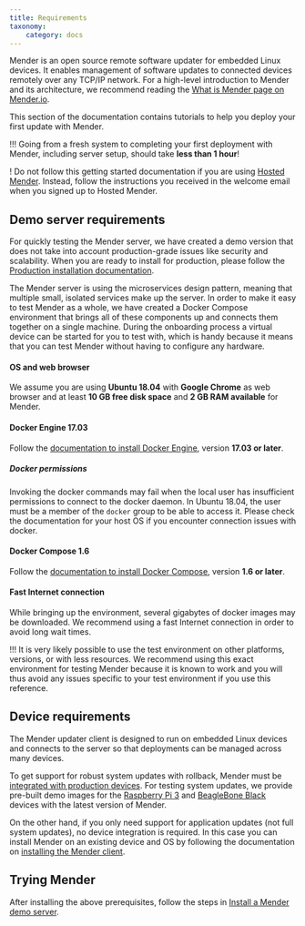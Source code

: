 ```yaml
---
title: Requirements
taxonomy:
    category: docs
---
```


Mender is an open source remote software updater for embedded Linux devices.
It enables management of software updates to connected devices remotely over any TCP/IP network.
For a high-level introduction to Mender and its architecture, we recommend reading the [What is Mender page on Mender.io](https://mender.io/what-is-mender?target=_blank).

This section of the documentation contains tutorials to help you deploy your first update with Mender.

!!! Going from a fresh system to completing your first deployment with Mender, including server setup, should take **less than 1 hour**!

! Do not follow this getting started documentation if you are using [Hosted Mender](https://hosted.mender.io?target=_blank). Instead, follow the instructions you received in the welcome email when you signed up to Hosted Mender.


## Demo server requirements

For quickly testing the Mender server, we have created a demo version that
does not take into account production-grade issues like security and scalability.
When you are ready to install for production, please follow
the [Production installation documentation](../../administration/production-installation).

The Mender server is using the microservices design pattern, meaning that
multiple small, isolated services make up the server. 
In order to make it easy to test Mender as a whole, we have created a
Docker Compose environment that brings all of these components up
and connects them together on a single machine.
During the onboarding process a virtual device can be started for you to test with,
which is handy because it means that you can test Mender without
having to configure any hardware.


#### OS and web browser

We assume you are using **Ubuntu 18.04** with **Google Chrome** as web browser
and at least **10 GB free disk space** and **2 GB RAM available** for Mender.

#### Docker Engine 17.03

Follow the [documentation to install Docker Engine](https://docs.docker.com/engine/installation/linux/docker-ce/ubuntu/?target=_blank), version **17.03 or later**.

##### Docker permissions

Invoking the docker commands may fail when the local user has insufficient permissions to connect to the docker daemon. In Ubuntu 18.04, the user must be a member of the `docker` group to be able to access it. Please check the documentation for your host OS if you encounter connection issues with docker.

#### Docker Compose 1.6

Follow the [documentation to install Docker Compose](https://docs.docker.com/compose/install/?target=_blank),
version **1.6 or later**.

#### Fast Internet connection

While bringing up the environment, several gigabytes of docker
images may be downloaded. We recommend using a fast Internet
connection in order to avoid long wait times.

!!! It is very likely possible to use the test environment on other platforms, versions, or with less resources. We recommend using this exact environment for testing Mender because it is known to work and you will thus avoid any issues specific to your test environment if you use this reference.


## Device requirements
The Mender updater client is designed to run on embedded Linux devices and connects to the server
so that deployments can be managed across many devices.

To get support for robust system updates with rollback, Mender must be [integrated with production devices](../../devices).
For testing system updates, we provide pre-built demo images for the [Raspberry Pi 3](https://www.raspberrypi.org/products/raspberry-pi-3-model-b?target=_blank) and [BeagleBone Black](https://beagleboard.org/black?target=_blank) devices with the latest version of Mender.

On the other hand, if you only need support for application updates (not full system updates), no device integration is required. In this case you can install Mender on an existing device and OS by following the documentation on [installing the Mender client](../../client-configuration/installing).


## Trying Mender

After installing the above prerequisites, follow the steps in [Install a Mender demo server](../create-a-test-environment).
